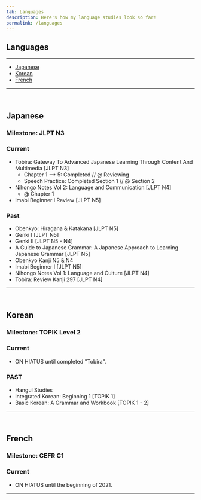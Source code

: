 ```yaml
---
tab: Languages
description: Here's how my language studies look so far!
permalink: /languages
---
```


## Languages

---

- [Japanese](#japanese)
- [Korean](#korean)
- [French](#french)

---

 
## Japanese
### Milestone: JLPT N3

### Current
- Tobira: Gateway To Advanced Japanese Learning Through Content And Multimedia [JLPT N3]
  - Chapter 1 --> 5: Completed // @ Reviewing
  - Speech Practice: Completed Section 1 // @ Section 2
- Nihongo Notes Vol 2: Language and Communication [JLPT N4]
  - @ Chapter 1
- Imabi Beginner I Review [JLPT N5]

### Past
- Obenkyo: Hiragana & Katakana [JLPT N5]
- Genki I [JLPT N5]
- Genki II [JLPT N5 - N4]
- A Guide to Japanese Grammar: A Japanese Approach to Learning Japanese Grammar [JLPT N5]
- Obenkyo Kanji N5 & N4
- Imabi Beginner I [JLPT N5]
- Nihongo Notes Vol 1: Language and Culture [JLPT N4]
- Tobira: Review Kanji 297 [JLPT N4]

---

 
## Korean
### Milestone: TOPIK Level 2

### Current
- ON HIATUS until completed "Tobira".

### PAST
- Hangul Studies
- Integrated Korean: Beginning 1 [TOPIK 1]
- Basic Korean: A Grammar and Workbook [TOPIK 1 - 2]

---
 
## French
### Milestone: CEFR C1

### Current
- ON HIATUS until the beginning of 2021.

---
 
